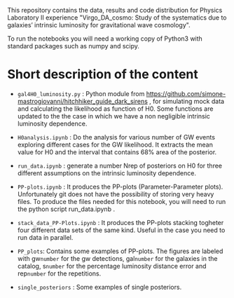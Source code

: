 This repository contains the data, results and code distribution for Physics Laboratory II experience "Virgo_DA_cosmo: Study of the systematics due to galaxies’ intrinsic luminosity for gravitational wave cosmology".

To run the notebooks you will need a working copy of Python3 with standard packages such as numpy and scipy.

# Short description of the content

- `gal4H0_luminosity.py` : Python module from https://github.com/simone-mastrogiovanni/hitchhiker_guide_dark_sirens , for simulating mock data and calculating the likelihood as function of H0. Some functions are updated to the the case in which we have a non negligible intrinsic luminosity dependence.

- `H0analysis.ipynb` : Do the analysis for various number of GW events exploring different cases for the GW likelihood. It extracts the mean value for H0 and the interval that contains 68% area of the posterior.

- `run_data.ipynb` : generate a number Nrep of posteriors on H0 for three different assumptions on the intrinsic luminosity dependence.

- `PP-plots.ipynb` : It produces the PP-plots (Parameter-Parameter plots). Unfortunately git does not have the possibility of storing very heavy files. To produce the files needed for this notebook, you will need to run the python script run_data.ipynb .

- `stack_data_PP-Plots.ipynb` : It produces the PP-plots stacking togheter four different data sets of the same kind. Useful in the case you need to run data in parallel.

- `PP_plots`: Contains some examples of PP-plots. The figures are labeled with gw`number` for the gw detections, gal`number` for the galaxies in the catalog, s`number` for the percentage luminosity distance error and rep`number` for the repetitions.

- `single_posteriors` : Some examples of single posteriors.
